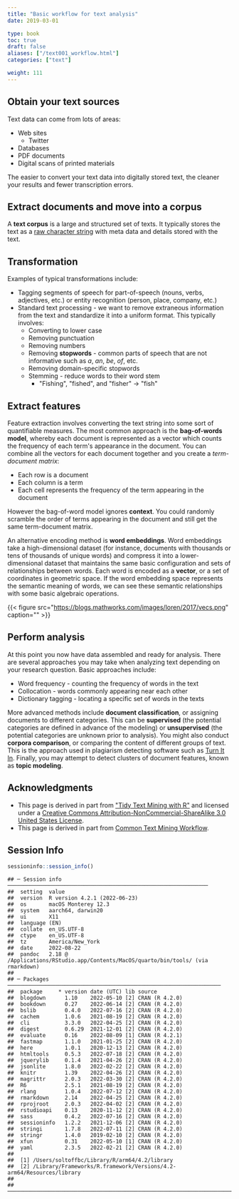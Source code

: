 ```yaml
---
title: "Basic workflow for text analysis"
date: 2019-03-01

type: book
toc: true
draft: false
aliases: ["/text001_workflow.html"]
categories: ["text"]

weight: 111
---
```




## Obtain your text sources

Text data can come from lots of areas:

* Web sites
    * Twitter
* Databases
* PDF documents
* Digital scans of printed materials

The easier to convert your text data into digitally stored text, the cleaner your results and fewer transcription errors.

## Extract documents and move into a corpus

A **text corpus** is a large and structured set of texts. It typically stores the text as a [raw character string](http://r4ds.had.co.nz/strings.html) with meta data and details stored with the text.

## Transformation

Examples of typical transformations include:

* Tagging segments of speech for part-of-speech (nouns, verbs, adjectives, etc.) or entity recognition (person, place, company, etc.)
* Standard text processing - we want to remove extraneous information from the text and standardize it into a uniform format. This typically involves:
    * Converting to lower case
    * Removing punctuation
    * Removing numbers
    * Removing **stopwords** - common parts of speech that are not informative such as *a*, *an*, *be*, *of*, etc.
    * Removing domain-specific stopwords
    * Stemming - reduce words to their word stem
        * "Fishing", "fished", and "fisher" -> "fish"

## Extract features

Feature extraction involves converting the text string into some sort of quantifiable measures. The most common approach is the **bag-of-words model**, whereby each document is represented as a vector which counts the frequency of each term's appearance in the document. You can combine all the vectors for each document together and you create a *term-document matrix*:

* Each row is a document
* Each column is a term
* Each cell represents the frequency of the term appearing in the document

However the bag-of-word model ignores **context**. You could randomly scramble the order of terms appearing in the document and still get the same term-document matrix.

An alternative encoding method is **word embeddings**. Word embeddings take a high-dimensional dataset (for instance, documents with thousands or tens of thousands of unique words) and compress it into a lower-dimensional dataset that maintains the same basic configuration and sets of relationships between words. Each word is encoded as a **vector**, or a set of coordinates in geometric space. If the word embedding space represents the semantic meaning of words, we can see these semantic relationships with some basic algebraic operations.

{{< figure src="https://blogs.mathworks.com/images/loren/2017/vecs.png" caption="" >}}

## Perform analysis

At this point you now have data assembled and ready for analysis. There are several approaches you may take when analyzing text depending on your research question. Basic approaches include:

* Word frequency - counting the frequency of words in the text
* Collocation - words commonly appearing near each other
* Dictionary tagging - locating a specific set of words in the texts

More advanced methods include **document classification**, or assigning documents to different categories. This can be **supervised** (the potential categories are defined in advance of the modeling) or **unsupervised** (the potential categories are unknown prior to analysis). You might also conduct **corpora comparison**, or comparing the content of different groups of text. This is the approach used in plagiarism detecting software such as [Turn It In](http://turnitin.com/). Finally, you may attempt to detect clusters of document features, known as **topic modeling**.

## Acknowledgments

* This page is derived in part from ["Tidy Text Mining with R"](http://tidytextmining.com/) and licensed under a [Creative Commons Attribution-NonCommercial-ShareAlike 3.0 United States License](https://creativecommons.org/licenses/by-nc-sa/3.0/us/).
* This page is derived in part from [Common Text Mining Workflow](https://dzone.com/articles/common-text-mining-workflow).

## Session Info



```r
sessioninfo::session_info()
```

```
## ─ Session info ───────────────────────────────────────────────────────────────
##  setting  value
##  version  R version 4.2.1 (2022-06-23)
##  os       macOS Monterey 12.3
##  system   aarch64, darwin20
##  ui       X11
##  language (EN)
##  collate  en_US.UTF-8
##  ctype    en_US.UTF-8
##  tz       America/New_York
##  date     2022-08-22
##  pandoc   2.18 @ /Applications/RStudio.app/Contents/MacOS/quarto/bin/tools/ (via rmarkdown)
## 
## ─ Packages ───────────────────────────────────────────────────────────────────
##  package     * version date (UTC) lib source
##  blogdown      1.10    2022-05-10 [2] CRAN (R 4.2.0)
##  bookdown      0.27    2022-06-14 [2] CRAN (R 4.2.0)
##  bslib         0.4.0   2022-07-16 [2] CRAN (R 4.2.0)
##  cachem        1.0.6   2021-08-19 [2] CRAN (R 4.2.0)
##  cli           3.3.0   2022-04-25 [2] CRAN (R 4.2.0)
##  digest        0.6.29  2021-12-01 [2] CRAN (R 4.2.0)
##  evaluate      0.16    2022-08-09 [1] CRAN (R 4.2.1)
##  fastmap       1.1.0   2021-01-25 [2] CRAN (R 4.2.0)
##  here          1.0.1   2020-12-13 [2] CRAN (R 4.2.0)
##  htmltools     0.5.3   2022-07-18 [2] CRAN (R 4.2.0)
##  jquerylib     0.1.4   2021-04-26 [2] CRAN (R 4.2.0)
##  jsonlite      1.8.0   2022-02-22 [2] CRAN (R 4.2.0)
##  knitr         1.39    2022-04-26 [2] CRAN (R 4.2.0)
##  magrittr      2.0.3   2022-03-30 [2] CRAN (R 4.2.0)
##  R6            2.5.1   2021-08-19 [2] CRAN (R 4.2.0)
##  rlang         1.0.4   2022-07-12 [2] CRAN (R 4.2.0)
##  rmarkdown     2.14    2022-04-25 [2] CRAN (R 4.2.0)
##  rprojroot     2.0.3   2022-04-02 [2] CRAN (R 4.2.0)
##  rstudioapi    0.13    2020-11-12 [2] CRAN (R 4.2.0)
##  sass          0.4.2   2022-07-16 [2] CRAN (R 4.2.0)
##  sessioninfo   1.2.2   2021-12-06 [2] CRAN (R 4.2.0)
##  stringi       1.7.8   2022-07-11 [2] CRAN (R 4.2.0)
##  stringr       1.4.0   2019-02-10 [2] CRAN (R 4.2.0)
##  xfun          0.31    2022-05-10 [1] CRAN (R 4.2.0)
##  yaml          2.3.5   2022-02-21 [2] CRAN (R 4.2.0)
## 
##  [1] /Users/soltoffbc/Library/R/arm64/4.2/library
##  [2] /Library/Frameworks/R.framework/Versions/4.2-arm64/Resources/library
## 
## ──────────────────────────────────────────────────────────────────────────────
```
